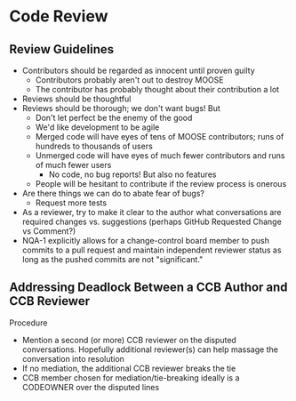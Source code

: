 # Code Review

## Review Guidelines

- Contributors should be regarded as innocent until proven guilty
  - Contributors probably aren't out to destroy MOOSE
  - The contributor has probably thought about their contribution a lot
- Reviews should be thoughtful
- Reviews should be thorough; we don't want bugs! But
  - Don't let perfect be the enemy of the good
  - We'd like development to be agile
  - Merged code will have eyes of tens of MOOSE contributors; runs of hundreds
    to thousands of users
  - Unmerged code will have eyes of much fewer contributors and runs of much
    fewer users
    - No code, no bug reports! But also no features
  - People will be hesitant to contribute if the review process is onerous
- Are there things we can do to abate fear of bugs?
  - Request more tests
- As a reviewer, try to make it clear to the author what conversations are
  required changes vs. suggestions (perhaps GitHub Requested Change vs Comment?)
- NQA-1 explicitly allows for a change-control board member to push commits to a
  pull request and maintain independent reviewer status as long as the pushed
  commits are not "significant."

## Addressing Deadlock Between a CCB Author and CCB Reviewer

Procedure

- Mention a second (or more) CCB reviewer on the disputed conversations. Hopefully
  additional reviewer(s) can help massage the conversation into resolution
- If no mediation, the additional CCB reviewer breaks the tie
- CCB member chosen for mediation/tie-breaking ideally is a CODEOWNER over the
  disputed lines
